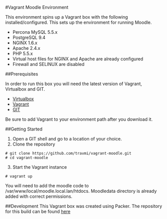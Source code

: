 #Vagrant Moodle Environment

This environment spins up a Vagrant box with the following installed/configured.
This sets up the environment for running Moodle.

- Percona MySQL 5.5.x
- PostgreSQL 9.4
- NGINX 1.6.x
- Apache 2.4.x
- PHP 5.5.x
- Virtual host files for NGINX and Apache are already configured
- Firewall and SELINUX are disabled

##Prerequisites

In order to run this box you will need the latest version of Vagrant, Virtualbox and GIT.

- [Virtualbox](https://www.virtualbox.org/wiki/Downloads)
- [Vagrant](https://www.vagrantup.com/downloads.html)
- [GIT](http://git-scm.com/downloads)

Be sure to add Vagrant to your environment path after you download it.

##Getting Started

1. Open a GIT shell and go to a location of your choice.
2. Clone the repository 
```
# git clone https://github.com/travmi/vagrant-moodle.git
# cd vagrant-moodle
```
3. Start the Vagrant instance
```
# vagrant up
```

You will need to add the moodle code to /var/www/local/moodle.local.lan/htdocs.
Moodledata directory is already added with correct permissions.

##Development
This Vagrant box was created using Packer. The repository for this build can be found [here](https://github.com/travmi/packer-moodle.git)